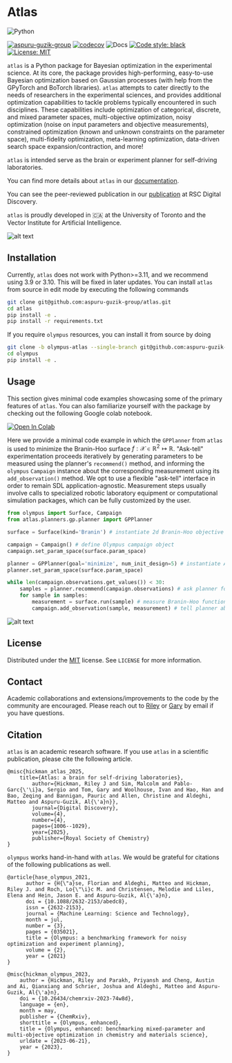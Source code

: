 # Atlas

![Python](https://img.shields.io/badge/python-3670A0?style=for-the-badge&logo=python&logoColor=ffdd54)

[![aspuru-guzik-group](https://circleci.com/gh/aspuru-guzik-group/atlas.svg?style=shield)](https://app.circleci.com/pipelines/github/aspuru-guzik-group/atlas)
[![codecov](https://codecov.io/gh/aspuru-guzik-group/atlas/branch/main/graph/badge.svg?token=1Z8FA25WVO)](https://codecov.io/gh/aspuru-guzik-group/atlas)
![Docs](https://readthedocs.org/projects/matter-atlas/badge/?version=latest&style=flat-default)
[![Code style: black](https://img.shields.io/badge/code%20style-black-000000.svg)](https://github.com/psf/black)
[![License: MIT](https://img.shields.io/badge/License-MIT-yellow.svg)](https://opensource.org/licenses/MIT)


`atlas` is a Python package for Bayesian optimization in the experimental science. At its core, the package provides high-performing, easy-to-use Bayesian optimization based
on Gaussian processes (with help from the GPyTorch and BoTorch libraries). `atlas` attempts to cater directly to the needs of researchers in the experimental sciences,
and provides additional optimization capabilities to tackle problems typically encountered in such disciplines. These capabilities include optimization of categorical, discrete, and mixed parameter
spaces, multi-objective optimization, noisy optimization (noise on input parameters and objective measurements), constrained optimization (known and unknown constraints on the parameter space), multi-fidelity
optimization, meta-learning optimization, data-driven search space expansion/contraction, and more!

`atlas` is intended serve as the brain or experiment planner for self-driving laboratories.

You can find more details about `atlas` in our [documentation](https://matter-atlas.readthedocs.io/en/latest/). 

You can see the peer-reviewed publication in our [publication](https://pubs.rsc.org/en/content/articlelanding/2025/dd/d4dd00115j) at RSC Digital Discovery.


`atlas` is proudly developed in 🇨🇦 at the University of Toronto and the Vector Institute for Artificial Intelligence.


![alt text](https://github.com/aspuru-guzik-group/atlas/blob/main/static/atlas_logo.png)

## Installation

Currently, `atlas` does not work with Python>=3.11, and we recommend using 3.9 or 3.10. This will be fixed in later updates. You can install `atlas` from source in edit mode by executing the following commands

```bash
git clone git@github.com:aspuru-guzik-group/atlas.git
cd atlas
pip install -e .
pip install -r requirements.txt
```

If you require `olympus` resources, you can install it from source by doing
```bash
git clone -b olympus-atlas --single-branch git@github.com:aspuru-guzik-group/olympus.git
cd olympus 
pip install -e .
```

## Usage

This section gives minimal code examples showcasing some of the primary features of `atlas`.
You can also familiarize yourself with the package by checking out the following Google colab
notebook.

[![Open In Colab](https://colab.research.google.com/assets/colab-badge.svg)](https://colab.research.google.com/github/aspuru-guzik-group/atlas/blob/main/atlas_get_started.ipynb)


Here we provide a minimal code example in which the `GPPlanner` from `atlas` is used to minimize the Branin-Hoo surface $f : \mathcal{X} \in \mathbb{R}^2 \mapsto \mathbb{R}$. "Ask-tell" experimentation proceeds iteratively by generating parameters to be measured using the planner's `recommend()` method, and informing the `olympus` `Campaign` instance about the corresponding measurement using its `add_observation()` method. We opt to use a flexible "ask-tell" interface in order to remain SDL application-agnostic. Measurement steps usually involve calls to specialized robotic laboratory equipment or computational simulation packages, which can be fully customized by the user.

```python
from olympus import Surface, Campaign
from atlas.planners.gp.planner import GPPlanner

surface = Surface(kind='Branin') # instantiate 2d Branin-Hoo objective function

campaign = Campaign() # define Olympus campaign object 
campaign.set_param_space(surface.param_space)

planner = GPPlanner(goal='minimize', num_init_design=5) # instantiate Atlas planner 
planner.set_param_space(surface.param_space)

while len(campaign.observations.get_values()) < 30:
    samples = planner.recommend(campaign.observations) # ask planner for batch of parameters 
    for sample in samples:
        measurement = surface.run(sample) # measure Branin-Hoo function
        campaign.add_observation(sample, measurement) # tell planner about most recent observation
```

![alt text](https://github.com/aspuru-guzik-group/atlas/blob/main/static/2d_branin_minimal_code.png)


## License

Distributed under the [MIT](https://choosealicense.com/licenses/mit/)
 license. See `LICENSE` for more information.

## Contact

Academic collaborations and extensions/improvements to the code by the community
are encouraged. Please reach out to [Riley](riley.hickman@mail.utoronto.ca) or [Gary](gary.tom@mail.mcgill.ca) by email if you have questions.

## Citation

`atlas` is an academic research software. If you use `atlas` in a scientific publication, please cite the following article.

```
@misc{hickman_atlas_2025,
	title={Atlas: a brain for self-driving laboratories},
        author={Hickman, Riley J and Sim, Malcolm and Pablo-Garc{\'\i}a, Sergio and Tom, Gary and Woolhouse, Ivan and Hao, Han and Bao, Zeqing and Bannigan, Pauric and Allen, Christine and Aldeghi, Matteo and Aspuru-Guzik, Al{\'a}n}},
        journal={Digital Discovery},
        volume={4},
        number={4},
        pages={1006--1029},
        year={2025},
        publisher={Royal Society of Chemistry}
}
```

`olympus` works hand-in-hand with `atlas`. We would be grateful for citations of the following publications as well. 

```
@article{hase_olympus_2021,
      author = {H{\"a}se, Florian and Aldeghi, Matteo and Hickman, Riley J. and Roch, Lo{\"\i}c M. and Christensen, Melodie and Liles, Elena and Hein, Jason E. and Aspuru-Guzik, Al{\'a}n},
      doi = {10.1088/2632-2153/abedc8},
      issn = {2632-2153},
      journal = {Machine Learning: Science and Technology},
      month = jul,
      number = {3},
      pages = {035021},
      title = {Olympus: a benchmarking framework for noisy optimization and experiment planning},
      volume = {2},
      year = {2021}
}

@misc{hickman_olympus_2023,
	author = {Hickman, Riley and Parakh, Priyansh and Cheng, Austin and Ai, Qianxiang and Schrier, Joshua and Aldeghi, Matteo and Aspuru-Guzik, Al{\'a}n},
	doi = {10.26434/chemrxiv-2023-74w8d},
	language = {en},
	month = may,
	publisher = {ChemRxiv},
	shorttitle = {Olympus, enhanced},
	title = {Olympus, enhanced: benchmarking mixed-parameter and multi-objective optimization in chemistry and materials science},
	urldate = {2023-06-21},
	year = {2023},
}
```
